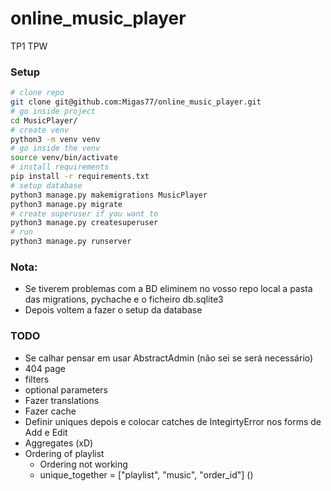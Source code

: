 # online_music_player
TP1 TPW

### Setup
```bash
# clone repo 
git clone git@github.com:Migas77/online_music_player.git
# go inside project 
cd MusicPlayer/
# create venv
python3 -m venv venv
# go inside the venv
source venv/bin/activate
# install requirements
pip install -r requirements.txt
# setup database
python3 manage.py makemigrations MusicPlayer
python3 manage.py migrate
# create superuser if you want to
python3 manage.py createsuperuser
# run
python3 manage.py runserver
```

### Nota:
  - Se tiverem problemas com a BD eliminem no vosso repo local a pasta das migrations, pychache e o ficheiro db.sqlite3
  - Depois voltem a fazer o setup da database

### TODO
  - Se calhar pensar em usar AbstractAdmin (não sei se será necessário)
  - 404 page
  - filters
  - optional parameters
  - Fazer translations
  - Fazer cache
  - Definir uniques depois e colocar catches de IntegirtyError nos forms de Add e Edit
  - Aggregates (xD)
  - Ordering of playlist
    - Ordering not working
    - unique_together = ["playlist", "music", "order_id"] ()